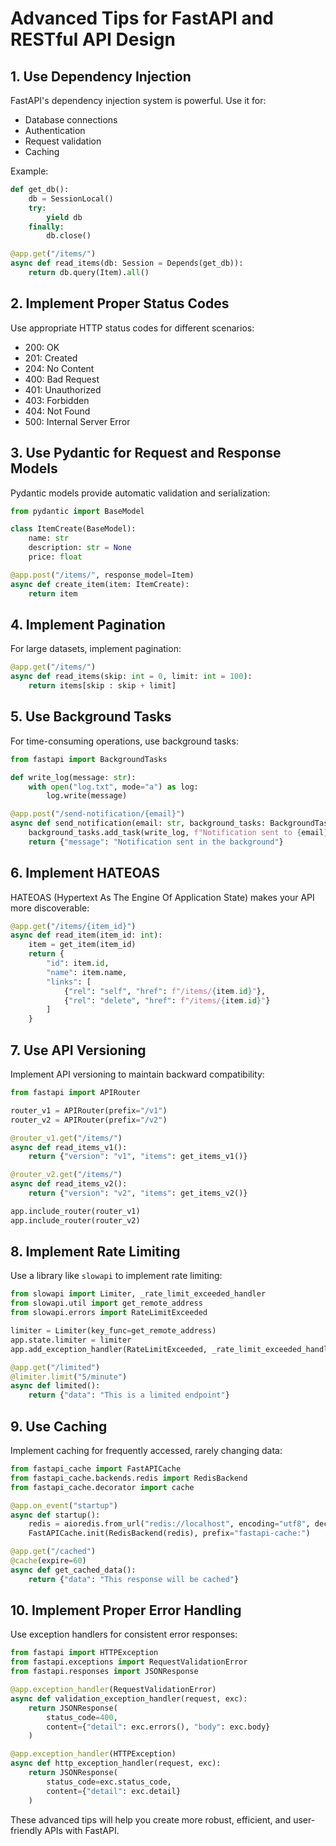 # Advanced Tips for FastAPI and RESTful API Design

## 1. Use Dependency Injection
FastAPI's dependency injection system is powerful. Use it for:
- Database connections
- Authentication
- Request validation
- Caching

Example:
```python
def get_db():
    db = SessionLocal()
    try:
        yield db
    finally:
        db.close()

@app.get("/items/")
async def read_items(db: Session = Depends(get_db)):
    return db.query(Item).all()
```

## 2. Implement Proper Status Codes
Use appropriate HTTP status codes for different scenarios:
- 200: OK
- 201: Created
- 204: No Content
- 400: Bad Request
- 401: Unauthorized
- 403: Forbidden
- 404: Not Found
- 500: Internal Server Error

## 3. Use Pydantic for Request and Response Models
Pydantic models provide automatic validation and serialization:

```python
from pydantic import BaseModel

class ItemCreate(BaseModel):
    name: str
    description: str = None
    price: float

@app.post("/items/", response_model=Item)
async def create_item(item: ItemCreate):
    return item
```

## 4. Implement Pagination
For large datasets, implement pagination:

```python
@app.get("/items/")
async def read_items(skip: int = 0, limit: int = 100):
    return items[skip : skip + limit]
```

## 5. Use Background Tasks
For time-consuming operations, use background tasks:

```python
from fastapi import BackgroundTasks

def write_log(message: str):
    with open("log.txt", mode="a") as log:
        log.write(message)

@app.post("/send-notification/{email}")
async def send_notification(email: str, background_tasks: BackgroundTasks):
    background_tasks.add_task(write_log, f"Notification sent to {email}")
    return {"message": "Notification sent in the background"}
```

## 6. Implement HATEOAS
HATEOAS (Hypertext As The Engine Of Application State) makes your API more discoverable:

```python
@app.get("/items/{item_id}")
async def read_item(item_id: int):
    item = get_item(item_id)
    return {
        "id": item.id,
        "name": item.name,
        "links": [
            {"rel": "self", "href": f"/items/{item.id}"},
            {"rel": "delete", "href": f"/items/{item.id}"}
        ]
    }
```

## 7. Use API Versioning
Implement API versioning to maintain backward compatibility:

```python
from fastapi import APIRouter

router_v1 = APIRouter(prefix="/v1")
router_v2 = APIRouter(prefix="/v2")

@router_v1.get("/items/")
async def read_items_v1():
    return {"version": "v1", "items": get_items_v1()}

@router_v2.get("/items/")
async def read_items_v2():
    return {"version": "v2", "items": get_items_v2()}

app.include_router(router_v1)
app.include_router(router_v2)
```

## 8. Implement Rate Limiting
Use a library like `slowapi` to implement rate limiting:

```python
from slowapi import Limiter, _rate_limit_exceeded_handler
from slowapi.util import get_remote_address
from slowapi.errors import RateLimitExceeded

limiter = Limiter(key_func=get_remote_address)
app.state.limiter = limiter
app.add_exception_handler(RateLimitExceeded, _rate_limit_exceeded_handler)

@app.get("/limited")
@limiter.limit("5/minute")
async def limited():
    return {"data": "This is a limited endpoint"}
```

## 9. Use Caching
Implement caching for frequently accessed, rarely changing data:

```python
from fastapi_cache import FastAPICache
from fastapi_cache.backends.redis import RedisBackend
from fastapi_cache.decorator import cache

@app.on_event("startup")
async def startup():
    redis = aioredis.from_url("redis://localhost", encoding="utf8", decode_responses=True)
    FastAPICache.init(RedisBackend(redis), prefix="fastapi-cache:")

@app.get("/cached")
@cache(expire=60)
async def get_cached_data():
    return {"data": "This response will be cached"}
```

## 10. Implement Proper Error Handling
Use exception handlers for consistent error responses:

```python
from fastapi import HTTPException
from fastapi.exceptions import RequestValidationError
from fastapi.responses import JSONResponse

@app.exception_handler(RequestValidationError)
async def validation_exception_handler(request, exc):
    return JSONResponse(
        status_code=400,
        content={"detail": exc.errors(), "body": exc.body}
    )

@app.exception_handler(HTTPException)
async def http_exception_handler(request, exc):
    return JSONResponse(
        status_code=exc.status_code,
        content={"detail": exc.detail}
    )
```

These advanced tips will help you create more robust, efficient, and user-friendly APIs with FastAPI.

